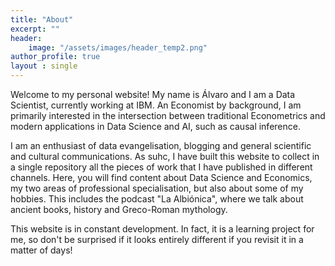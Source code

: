 ```yaml
---
title: "About"
excerpt: ""
header:
    image: "/assets/images/header_temp2.png"
author_profile: true
layout : single
---
```


Welcome to my personal website! My name is Álvaro and I am a Data Scientist, currently working at IBM. An Economist by background, I am primarily interested in the intersection between traditional Econometrics and modern applications in Data Science and AI, such as causal inference. 

I am an enthusiast of data evangelisation, blogging and general scientific and cultural communications. As suhc, I have built this website to collect in a single repository all the pieces of work that I have published in different channels. Here, you will find content about Data Science and Economics, my two areas of professional specialisation, but also about some of my hobbies. This includes the podcast "La Albiónica", where we talk about ancient books, history and Greco-Roman mythology. 

This website is in constant development. In fact, it is a learning project for me, so don't be surprised if it looks entirely different if you revisit it in a matter of days!

